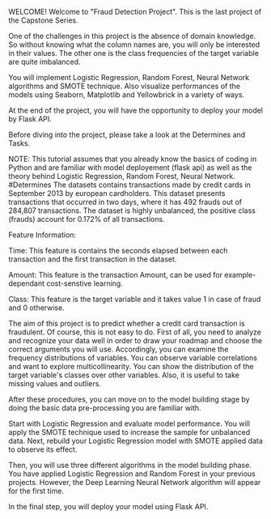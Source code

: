 WELCOME!
Welcome to "Fraud Detection Project". This is the last project of the Capstone Series.

One of the challenges in this project is the absence of domain knowledge. So without knowing what the column names are, you will only be interested in their values. The other one is the class frequencies of the target variable are quite imbalanced.

You will implement Logistic Regression, Random Forest, Neural Network algorithms and SMOTE technique. Also visualize performances of the models using Seaborn, Matplotlib and Yellowbrick in a variety of ways.

At the end of the project, you will have the opportunity to deploy your model by Flask API.

Before diving into the project, please take a look at the Determines and Tasks.

NOTE: This tutorial assumes that you already know the basics of coding in Python and are familiar with model deployement (flask api) as well as the theory behind Logistic Regression, Random Forest, Neural Network.
#Determines
The datasets contains transactions made by credit cards in September 2013 by european cardholders. This dataset presents transactions that occurred in two days, where it has 492 frauds out of 284,807 transactions. The dataset is highly unbalanced, the positive class (frauds) account for 0.172% of all transactions.

Feature Information:

Time: This feature is contains the seconds elapsed between each transaction and the first transaction in the dataset.

Amount: This feature is the transaction Amount, can be used for example-dependant cost-senstive learning.

Class: This feature is the target variable and it takes value 1 in case of fraud and 0 otherwise.

The aim of this project is to predict whether a credit card transaction is fraudulent. Of course, this is not easy to do. First of all, you need to analyze and recognize your data well in order to draw your roadmap and choose the correct arguments you will use. Accordingly, you can examine the frequency distributions of variables. You can observe variable correlations and want to explore multicollinearity. You can show the distribution of the target variable's classes over other variables. Also, it is useful to take missing values and outliers.

After these procedures, you can move on to the model building stage by doing the basic data pre-processing you are familiar with.

Start with Logistic Regression and evaluate model performance. You will apply the SMOTE technique used to increase the sample for unbalanced data. Next, rebuild your Logistic Regression model with SMOTE applied data to observe its effect.

Then, you will use three different algorithms in the model building phase. You have applied Logistic Regression and Random Forest in your previous projects. However, the Deep Learning Neural Network algorithm will appear for the first time.

In the final step, you will deploy your model using Flask API.
